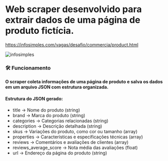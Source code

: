 # Web scraper desenvolvido para extrair dados de uma página de produto fictícia.
 
https://infosimples.com/vagas/desafio/commercia/product.html

![infosimples](https://github.com/user-attachments/assets/986c493f-2cd8-4a27-8b64-ca0abaf14977)

### 🛠️ Funcionamento

#### O scraper coleta informações de uma página de produto e salva os dados em um arquivo JSON com estrutura organizada.

#### Estrutura do JSON gerado:
- title -> Nome do produto (string)
- brand -> Marca do produto (string)
- categories -> Categorias relacionadas (string)
- description -> Descrição detalhada (string)
- skus -> Variações do produto, como cor ou tamanho (array<Object>)
- properties -> Características e especificações técnicas (array<Object>)
- reviews -> Comentários e avaliações de clientes (array<Object>)
- reviews_average_score -> Nota média das avaliações (float)
- url -> Endereço da página do produto (string)
